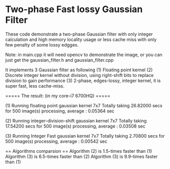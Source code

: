 # Two-phase Fast lossy Gaussian Filter
These code demonstrate a two-phase Gaussian filter with only integer calculation and high memory locality usage or less cache miss with only few penalty of some lossy edgges.

Note: in main.cpp it will need opencv to demonstrate the image, or you can just get the gaussian_filter.h and gaussian_filter.cpp

It implements 3 Gaussian filter as following
(1) Floating point kernel 
(2) Discrete integer kernel without division, using right-shift bits to replace division to gain performance
(3) 2-phase, edges-lossy, integer kernel, it is super fast, less cache-miss.

===== The result: (in my core-i7 6700HQ) =====

(1) Running floating point gaussian kernel 7x7
 Totally taking 26.82000 secs for 500 image(s) processing, average : 0.05364 sec

(2) Running integer-division-shift gaussian kernel 7x7
 Totally taking 17.54200 secs for 500 image(s) processing, average : 0.03508 sec

(3) Running Integer Fast gaussian kernel 7x7
 Totally taking 2.70800 secs for 500 image(s) processing, average : 0.00542 sec

== Algorithms comparsion ==
Algorithm (2) is 1.5-times faster than (1)
Algorithm (3) is 6.5-times faster than (2)
Algorithm (3) is 9.9-times faster than (1)
